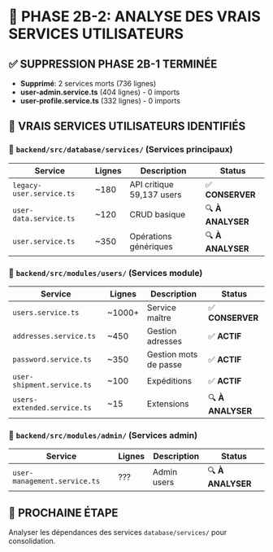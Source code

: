 # 🔄 PHASE 2B-2: ANALYSE DES VRAIS SERVICES UTILISATEURS

## ✅ SUPPRESSION PHASE 2B-1 TERMINÉE
- **Supprimé**: 2 services morts (736 lignes)
- **user-admin.service.ts** (404 lignes) - 0 imports 
- **user-profile.service.ts** (332 lignes) - 0 imports

## 🎯 VRAIS SERVICES UTILISATEURS IDENTIFIÉS

### 📁 `backend/src/database/services/` (Services principaux)
| Service | Lignes | Description | Status |
|---------|--------|-------------|---------|
| `legacy-user.service.ts` | ~180 | API critique 59,137 users | ✅ **CONSERVER** |
| `user-data.service.ts` | ~120 | CRUD basique | 🔍 **À ANALYSER** |
| `user.service.ts` | ~350 | Opérations génériques | 🔍 **À ANALYSER** |

### 📁 `backend/src/modules/users/` (Services module)
| Service | Lignes | Description | Status |
|---------|--------|-------------|---------|
| `users.service.ts` | ~1000+ | Service maître | ✅ **CONSERVER** |
| `addresses.service.ts` | ~450 | Gestion adresses | ✅ **ACTIF** |
| `password.service.ts` | ~350 | Gestion mots de passe | ✅ **ACTIF** |
| `user-shipment.service.ts` | ~100 | Expéditions | ✅ **ACTIF** |
| `users-extended.service.ts` | ~15 | Extensions | 🔍 **À ANALYSER** |

### 📁 `backend/src/modules/admin/` (Services admin)
| Service | Lignes | Description | Status |
|---------|--------|-------------|---------|
| `user-management.service.ts` | ??? | Admin users | 🔍 **À ANALYSER** |

## 🚀 PROCHAINE ÉTAPE
Analyser les dépendances des services `database/services/` pour consolidation.
